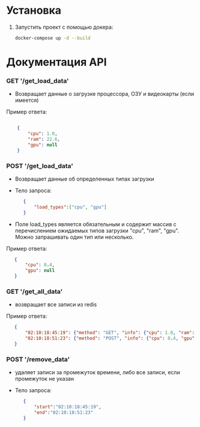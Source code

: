 Установка
===================
1. Запустить проект с помощью докера:
   ```bash
   docker-compose up -d --build
   ```

Документация API
===================


### GET '/get_load_data'

- Возвращает данные о загрузке процессора, ОЗУ и видеокарты (если имеется)

Пример ответа:

```json

    {
        "cpu": 1.0, 
        "ram": 22.6, 
        "gpu": null
    }
```

### POST '/get_load_data'

- Возвращает данные об определенных типах загрузки
- Тело запроса:

    ```json
       {
           "load_types":["cpu", "gpu"]
       }
    ```
- Поле load_types является обязательным и содержит массив с перечислением ожидаемых типов загрузки "cpu", "ram", "gpu". Можно запрашивать один тип или несколько.

Пример ответа:

 ```json
    {
        "cpu": 0.4, 
        "gpu": null
    }
 ```

### GET '/get_all_data'

- возвращает все записи из redis

Пример ответа:

 ```json
    {
        "02:10:18:45:19": {"method": "GET", "info": {"cpu": 1.0, "ram": 22.6, "gpu": null}}, 
        "02:10:18:51:23": {"method": "POST", "info": {"cpu": 0.4, "gpu": null}}
    }
 ```

### POST '/remove_data'

- удаляет записи за промежуток времени, либо все записи, если промежуток не указан
- Тело запроса:

    ```json
       {
           "start":"02:10:18:45:19",
           "end":"02:10:18:51:23"
       }
    ```
